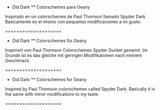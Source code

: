 * Did Dark
** Colorschemes para Geany

Inspirado en un colorschemes de Paul Thomson llamado Spyder Dark.
Basicamente es el mismo con pequeñas modificaciones a mi gusto.


====================

* Did Dark
** Colorschemes für Geany

Inspiriert von Paul Thomson Colorschemes Spyder Dunkel genannt.
Im Grunde ist es das gleiche mit geringen Modifikationen nach meinem Geschmack.


====================


* Did Dark
** Colorschemes for Geany

Inspired by Paul Thomson colorschemes called Spyder Dark.
Basically it is the same with minor modifications to my taste.

====================


